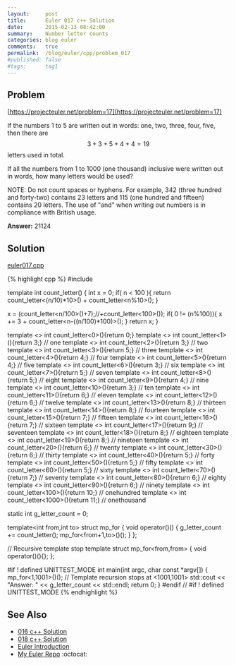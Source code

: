 ```yaml
---
layout:     post
title:      Euler 017 c++ Solution
date:       2015-02-13 08:42:00
summary:    Number letter counts
categories: blog euler
comments:   true
permalink:  /blog/euler/cpp/problem_017
#published: false
#tags:      tag1
---
```


## Problem

[https://projecteuler.net/problem=17](https://projecteuler.net/problem=17)

If the numbers 1 to 5 are written out in words: one, two, three, four, five, then there are $$3 + 3 + 5 + 4 + 4 = 19$$ letters used in total.

If all the numbers from 1 to 1000 (one thousand) inclusive were written out in words, how many letters would be used?

NOTE: Do not count spaces or hyphens. For example, 342 (three hundred and forty-two) contains 23 letters and 115 (one hundred and fifteen) contains 20 letters. The use of "and" when writing out numbers is in compliance with British usage.

**Answer:** 21124

## Solution

[euler017.cpp](https://github.com/tvarley/euler/blob/master/cpp/src/euler017.cpp)

{% highlight cpp %}
#include <iostream>

template <int n> int count_letter()
{
  int x = 0;
  if( n < 100 ){
    return count_letter<(n/10)*10>() + count_letter<n%10>();
  }

  x = (count_letter<n/100>()+7);//+count_letter<100>());
  if( 0 != (n%100)){
    x += 3 + count_letter<n-((n/100)*100)>();
  }
  return x;
}

template <> int count_letter<0>(){return 0;}
template <> int count_letter<1>(){return 3;}    // one
template <> int count_letter<2>(){return 3;}    // two
template <> int count_letter<3>(){return 5;}    // three
template <> int count_letter<4>(){return 4;}    // four
template <> int count_letter<5>(){return 4;}    // five
template <> int count_letter<6>(){return 3;}    // six
template <> int count_letter<7>(){return 5;}    // seven
template <> int count_letter<8>(){return 5;}    // eight
template <> int count_letter<9>(){return 4;}    // nine
template <> int count_letter<10>(){return 3;}   // ten
template <> int count_letter<11>(){return 6;}   // eleven
template <> int count_letter<12>(){return 6;}   // twelve
template <> int count_letter<13>(){return 8;}   // thirteen
template <> int count_letter<14>(){return 8;}   // fourteen
template <> int count_letter<15>(){return 7;}   // fifteen
template <> int count_letter<16>(){return 7;}   // sixteen
template <> int count_letter<17>(){return 9;}   // seventeen
template <> int count_letter<18>(){return 8;}   // eighteen
template <> int count_letter<19>(){return 8;}   // nineteen
template <> int count_letter<20>(){return 6;}   // twenty
template <> int count_letter<30>(){return 6;}   // thirty
template <> int count_letter<40>(){return 5;}   // forty
template <> int count_letter<50>(){return 5;}   // fifty
template <> int count_letter<60>(){return 5;}   // sixty
template <> int count_letter<70>(){return 7;}   // seventy
template <> int count_letter<80>(){return 6;}   // eighty
template <> int count_letter<90>(){return 6;}   // ninety
template <> int count_letter<100>(){return 10;}  // onehundred
template <> int count_letter<1000>(){return 11;} // onethousand

static int g_letter_count = 0;

template<int from,int to> struct mp_for
{
  void operator()()
  {
    g_letter_count += count_letter<from>();
    mp_for<from+1,to>()();
  }
};

// Recursive template stop
template<int from> struct mp_for<from,from>
{
  void operator()(){};
};

#if ! defined UNITTEST_MODE
int main(int argc, char const *argv[]) {
  mp_for<1,1001>()(); // Template recursion stops at <1001,1001>
  std::cout << "Answer: " << g_letter_count << std::endl;
  return 0;
}
#endif // #if ! defined UNITTEST_MODE
{% endhighlight %}

## See Also
* [016 c++ Solution]({{site.baseurl}}/blog/euler/cpp/problem_016)
* [018 c++ Solution]({{site.baseurl}}/blog/euler/cpp/problem_018)
* [Euler Introduction]({{site.baseurl}}/blog/euler/introduction)
* [My Euler Repo](https://github.com/tvarley/euler) :octocat:
